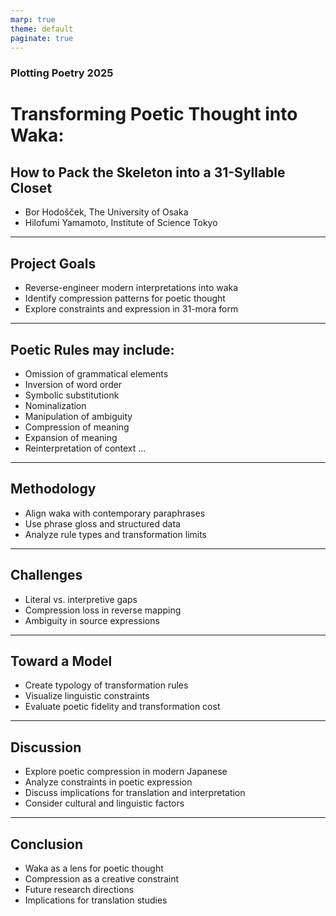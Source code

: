 ```yaml
---
marp: true
theme: default
paginate: true
---
```


### Plotting Poetry 2025

# Transforming Poetic Thought into Waka:

## How to Pack the Skeleton into a 31-Syllable Closet

- Bor Hodošček, The University of Osaka
- Hilofumi Yamamoto, Institute of Science Tokyo

---

## Project Goals

- Reverse-engineer modern interpretations into waka
- Identify compression patterns for poetic thought
- Explore constraints and expression in 31-mora form

---

## Poetic Rules may include:

- Omission of grammatical elements
- Inversion of word order
- Symbolic substitutionk
- Nominalization
- Manipulation of ambiguity
- Compression of meaning
- Expansion of meaning
- Reinterpretation of context
  ...

<!-- JPN_ONLY_START

\ifJPN
本研究の目的は、現代日本語訳を和歌の厳格な31音の形式に圧縮するために使用される詩的戦略を特定し、分類することである。
詩的思考が31音の厳格な構造に変形される過程を分析することで、そのような変換を可能にする根本的なルール（明示的および暗黙的）を明らかにしようとする。
これらのルールには、文法要素の省略、語順の逆転、象徴的な置換、名詞化、曖昧さの操作などが含まれる可能性がある。
\else
This study aims to identify and classify the poetic strategies used to compress expansive modern Japanese translations into the condensed form of waka poetry.
By analyzing how poetic thought is transfigured into the rigid structure of a 31-syllable tanka, we seek to uncover the underlying rules—both overt and covert—that make such transformation possible.
These rules may include omission of grammatical elements, inversion of word order, symbolic substitution, nominalization, and manipulation of ambiguity.
\fi

JPN_ONLY_END -->

---

## Methodology

- Align waka with contemporary paraphrases
- Use phrase gloss and structured data
- Analyze rule types and transformation limits

---

## Challenges

- Literal vs. interpretive gaps
- Compression loss in reverse mapping
- Ambiguity in source expressions

---

## Toward a Model

- Create typology of transformation rules
- Visualize linguistic constraints
- Evaluate poetic fidelity and transformation cost

---

## Discussion

- Explore poetic compression in modern Japanese
- Analyze constraints in poetic expression
- Discuss implications for translation and interpretation
- Consider cultural and linguistic factors

---

## Conclusion

- Waka as a lens for poetic thought
- Compression as a creative constraint
- Future research directions
- Implications for translation studies
